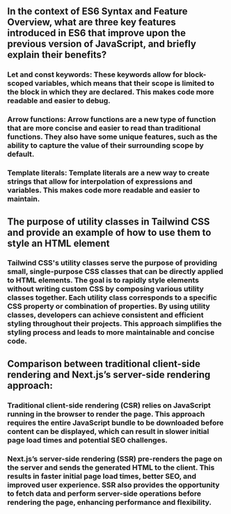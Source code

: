 ## In the context of ES6 Syntax and Feature Overview, what are three key features introduced in ES6 that improve upon the previous version of JavaScript, and briefly explain their benefits?

### Let and const keywords: These keywords allow for block-scoped variables, which means that their scope is limited to the block in which they are declared. This makes code more readable and easier to debug.
### Arrow functions: Arrow functions are a new type of function that are more concise and easier to read than traditional functions. They also have some unique features, such as the ability to capture the value of their surrounding scope by default.
### Template literals: Template literals are a new way to create strings that allow for interpolation of expressions and variables. This makes code more readable and easier to maintain.

## The purpose of utility classes in Tailwind CSS and provide an example of how to use them to style an HTML element

### Tailwind CSS's utility classes serve the purpose of providing small, single-purpose CSS classes that can be directly applied to HTML elements. The goal is to rapidly style elements without writing custom CSS by composing various utility classes together. Each utility class corresponds to a specific CSS property or combination of properties. By using utility classes, developers can achieve consistent and efficient styling throughout their projects. This approach simplifies the styling process and leads to more maintainable and concise code.

## Comparison between traditional client-side rendering and Next.js’s server-side rendering approach:

### Traditional client-side rendering (CSR) relies on JavaScript running in the browser to render the page. This approach requires the entire JavaScript bundle to be downloaded before content can be displayed, which can result in slower initial page load times and potential SEO challenges.

### Next.js’s server-side rendering (SSR) pre-renders the page on the server and sends the generated HTML to the client. This results in faster initial page load times, better SEO, and improved user experience. SSR also provides the opportunity to fetch data and perform server-side operations before rendering the page, enhancing performance and flexibility.